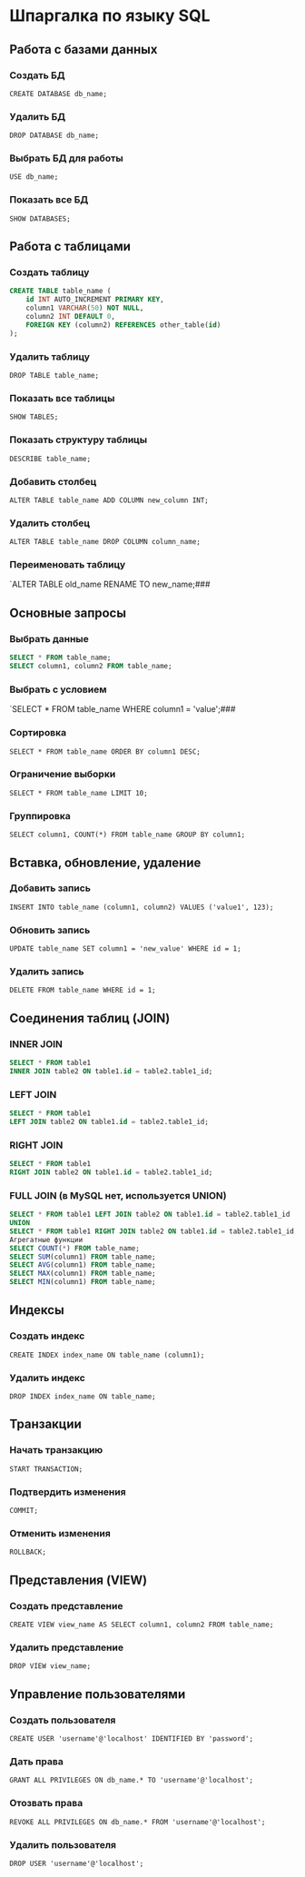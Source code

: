 # Шпаргалка по языку SQL

## Работа с базами данных

### Создать БД

`CREATE DATABASE db_name;`

### Удалить БД

`DROP DATABASE db_name;`

### Выбрать БД для работы

`USE db_name;`

### Показать все БД

`SHOW DATABASES;`

## Работа с таблицами

### Создать таблицу

```sql
CREATE TABLE table_name (
    id INT AUTO_INCREMENT PRIMARY KEY,
    column1 VARCHAR(50) NOT NULL,
    column2 INT DEFAULT 0,
    FOREIGN KEY (column2) REFERENCES other_table(id)
);
```

### Удалить таблицу

`DROP TABLE table_name;`

### Показать все таблицы

`SHOW TABLES;`

### Показать структуру таблицы

`DESCRIBE table_name;`

### Добавить столбец

`ALTER TABLE table_name ADD COLUMN new_column INT;`

### Удалить столбец

`ALTER TABLE table_name DROP COLUMN column_name;`

### Переименовать таблицу

`ALTER TABLE old_name RENAME TO new_name;###

## Основные запросы

### Выбрать данные

```sql
SELECT * FROM table_name;
SELECT column1, column2 FROM table_name;
```

### Выбрать с условием

`SELECT * FROM table_name WHERE column1 = 'value';###

### Сортировка

`SELECT * FROM table_name ORDER BY column1 DESC;`

### Ограничение выборки

`SELECT * FROM table_name LIMIT 10;`

### Группировка

`SELECT column1, COUNT(*) FROM table_name GROUP BY column1;`

## Вставка, обновление, удаление

### Добавить запись

`INSERT INTO table_name (column1, column2) VALUES ('value1', 123);`

### Обновить запись

`UPDATE table_name SET column1 = 'new_value' WHERE id = 1;`

### Удалить запись

`DELETE FROM table_name WHERE id = 1;`

## Соединения таблиц (JOIN)

### INNER JOIN

```sql
SELECT * FROM table1
INNER JOIN table2 ON table1.id = table2.table1_id;
```

### LEFT JOIN

```sql
SELECT * FROM table1
LEFT JOIN table2 ON table1.id = table2.table1_id;
```

### RIGHT JOIN

```sql
SELECT * FROM table1
RIGHT JOIN table2 ON table1.id = table2.table1_id;
```

### FULL JOIN (в MySQL нет, используется UNION)

```sql
SELECT * FROM table1 LEFT JOIN table2 ON table1.id = table2.table1_id
UNION
SELECT * FROM table1 RIGHT JOIN table2 ON table1.id = table2.table1_id;
Агрегатные функции
SELECT COUNT(*) FROM table_name;
SELECT SUM(column1) FROM table_name;
SELECT AVG(column1) FROM table_name;
SELECT MAX(column1) FROM table_name;
SELECT MIN(column1) FROM table_name;
```

## Индексы

### Создать индекс

`CREATE INDEX index_name ON table_name (column1);`

### Удалить индекс

`DROP INDEX index_name ON table_name;`

## Транзакции

### Начать транзакцию

`START TRANSACTION;`

### Подтвердить изменения

`COMMIT;`

### Отменить изменения

`ROLLBACK;`

## Представления (VIEW)

### Создать представление

`CREATE VIEW view_name AS SELECT column1, column2 FROM table_name;`

### Удалить представление

`DROP VIEW view_name;`

## Управление пользователями

### Создать пользователя

`CREATE USER 'username'@'localhost' IDENTIFIED BY 'password';`

### Дать права

`GRANT ALL PRIVILEGES ON db_name.* TO 'username'@'localhost';`

### Отозвать права

`REVOKE ALL PRIVILEGES ON db_name.* FROM 'username'@'localhost';`

### Удалить пользователя

`DROP USER 'username'@'localhost';`